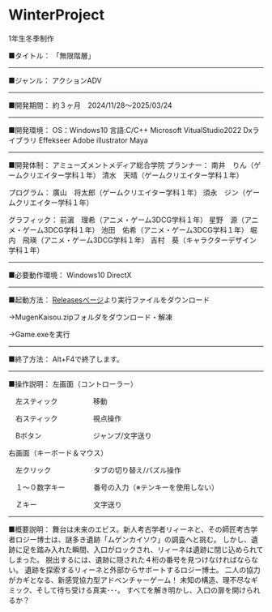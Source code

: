 # WinterProject
1年生冬季制作

■タイトル：
「無限階層」

-------------------------------
■ジャンル：
アクションADV

-------------------------------
■開発期間：
約３ヶ月　2024/11/28～2025/03/24

-------------------------------
■開発環境：
OS：Windows10
言語:C/C++
Microsoft VitualStudio2022
Dxライブラリ
Effekseer
Adobe illustrator
Maya

-------------------------------
■開発体制：
アミューズメントメディア総合学院
プランナー：
南井　りん（ゲームクリエイター学科１年）
清水　天晴（ゲームクリエイター学科１年）

プログラム：
廣山　将太郎（ゲームクリエイター学科１年）
須永　ジン（ゲームクリエイター学科１年）

グラフィック：
前濵　理希（アニメ・ゲーム3DCG学科１年）
星野　源（アニメ・ゲーム3DCG学科１年）
池田　佑希（アニメ・ゲーム3DCG学科１年）
堀内　飛瑛（アニメ・ゲーム3DCG学科１年）
吉村　葵（キャラクターデザイン学科１年）

-------------------------------
■必要動作環境：
Windows10
DirectX

-------------------------------
■起動方法：
[Releasesページ](https://github.com/suikataro729/WinterProject/releases/tag/v1.0)より実行ファイルをダウンロード

→MugenKaisou.zipフォルダをダウンロード・解凍

→Game.exeを実行

-------------------------------
■終了方法：
Alt+F4で終了します。

-------------------------------
■操作説明：
左画面（コントローラー）

　左スティック　　　　　移動
 
　右スティック　　　　　視点操作
 
　Bボタン　　　　　　　 ジャンプ/文字送り

 
右画面（キーボード＆マウス）

　左クリック　　　　　　タブの切り替え/パズル操作
 
　１～０数字キー　　　　番号の入力（※テンキーを使用しない）
 
　Ｚキー　　　　　　　　文字送り
 
-------------------------------
■概要説明：
舞台は未来のエビス。新人考古学者リィーネと、その師匠考古学者ロジー博士は、謎多き遺跡「ムゲンカイソウ」の調査へと挑む。
しかし、遺跡に足を踏み入れた瞬間、入口がロックされ、リィーネは遺跡に閉じ込められてしまった。
脱出するには、遺跡に隠された４桁の番号を見つけなければならない。
遺跡を探索するリィーネと外部からサポートするロジー博士。
二人の協力がカギとなる、新感覚協力型アドベンチャーゲーム！
未知の構造、理不尽なギミック、そして待ち受ける真実･･･。
すべてを解き明かし、入口の扉を開けられるか？
